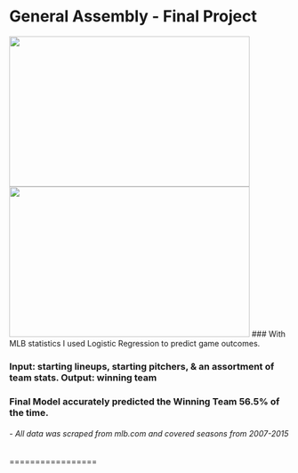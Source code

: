 # General Assembly - Final Project
<img src="https://s3.amazonaws.com/static-assets.generalassemb.ly/logos/generalassembly-open-graph.png" width="432" height="270" />
<img src="http://3.bp.blogspot.com/-XMsysEbA0lk/VbNVtfU5ViI/AAAAAAAAFng/ktxVtWwA_Lw/s1600/1280px-Major_League_Baseball.svg.png" width="432" height="270" />
### With MLB statistics I used Logistic Regression to predict game outcomes.

### Input: starting lineups, starting pitchers, & an assortment of team stats. Output: winning team

### Final Model accurately predicted the Winning Team 56.5% of the time.

###### - All data was scraped from mlb.com and covered seasons from *2007-2015*
=================
